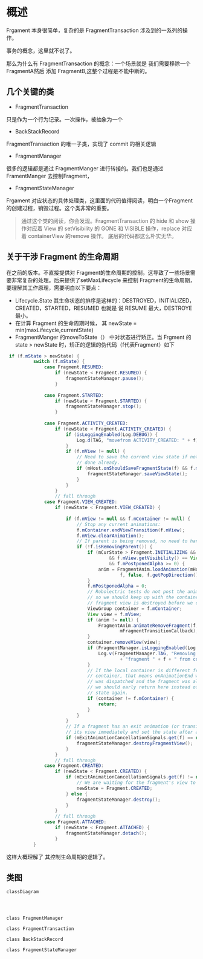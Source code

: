 # 概述

Frgament 本身很简单，复杂的是 FragmentTransaction 涉及到的一系列的操作。

事务的概念，这里就不说了。


那么为什么有 FragmentTransaction 的概念：一个场景就是 我们需要移除一个 FragmentA然后 添加 FragmentB,这整个过程是不能中断的。




## 几个关键的类

- FragmentTransaction

只是作为一个行为记录。一次操作，被抽象为一个

- BackStackRecord  

FragmentTransaction 的唯一子类，实现了 commit 的相关逻辑

- FragmentManager

很多的逻辑都是通过 FragmentManger 进行转接的。我们也是通过FramentManger 去控制Fragment，

- FragmentStateManager 

Frgament 对应状态的具体处理类，这里面的代码值得阅读，明白一个Fragment 的创建过程，销毁过程。这个类非常的重要。

> 通过这个类的阅读，你会发现。FragmentTransaction 的 hide 和 show 操作对应着 View 的 setVisibility 的 GONE 和 VISIBLE 操作，replace 对应着 containerView 的remove 操作。
> 底层的代码都这么朴实无华。

## 关于干涉 Fragment 的生命周期

在之前的版本。不直接提供对 Fragment的生命周期的控制，这导致了一些场景需要非常复杂的处理。后来提供了setMaxLifecycle 来控制 Fragment的生命周期，要理解其工作原理，需要明白以下要点：

-  Lifecycle.State 其生命状态的排序是这样的：DESTROYED，INITIALIZED，CREATED，STARTED，RESUMED 也就是 说 RESUME 最大，DESTROYE最小。
-  在计算 Fragment 的生命周期时候， 其 newState  = min(maxLifecycle,currentState)
-  FragmentManger 的moveToState（） 中对状态进行矫正。当 Frgment 的 state  > newState 时，矫正的逻辑的伪代码（f代表Fragment）如下
  
  ```java
   if (f.mState > newState) {
            switch (f.mState) {
                case Fragment.RESUMED:
                    if (newState < Fragment.RESUMED) {
                        fragmentStateManager.pause();
                    }
            
                case Fragment.STARTED:
                    if (newState < Fragment.STARTED) {
                        fragmentStateManager.stop();
                    }
            
                case Fragment.ACTIVITY_CREATED:
                    if (newState < Fragment.ACTIVITY_CREATED) {
                        if (isLoggingEnabled(Log.DEBUG)) {
                            Log.d(TAG, "movefrom ACTIVITY_CREATED: " + f);
                        }
                        if (f.mView != null) {
                            // Need to save the current view state if not
                            // done already.
                            if (mHost.onShouldSaveFragmentState(f) && f.mSavedViewState == null) {
                                fragmentStateManager.saveViewState();
                            }
                        }
                    }
                    // fall through
                case Fragment.VIEW_CREATED:
                    if (newState < Fragment.VIEW_CREATED) {
                
                        if (f.mView != null && f.mContainer != null) {
                            // Stop any current animations:
                            f.mContainer.endViewTransition(f.mView);
                            f.mView.clearAnimation();
                            // If parent is being removed, no need to handle child animations.
                            if (!f.isRemovingParent()) {
                                if (mCurState > Fragment.INITIALIZING && !mDestroyed
                                        && f.mView.getVisibility() == View.VISIBLE
                                        && f.mPostponedAlpha >= 0) {
                                    anim = FragmentAnim.loadAnimation(mHost.getContext(),
                                            f, false, f.getPopDirection());
                                }
                                f.mPostponedAlpha = 0;
                                // Robolectric tests do not post the animation like a real device
                                // so we should keep up with the container and view in case the
                                // fragment view is destroyed before we can remove it.
                                ViewGroup container = f.mContainer;
                                View view = f.mView;
                                if (anim != null) {
                                    FragmentAnim.animateRemoveFragment(f, anim,
                                            mFragmentTransitionCallback);
                                }
                                container.removeView(view);
                                if (FragmentManager.isLoggingEnabled(Log.VERBOSE)) {
                                    Log.v(FragmentManager.TAG, "Removing view " + view + " for "
                                            + "fragment " + f + " from container " + container);
                                }
                                // If the local container is different from the fragment
                                // container, that means onAnimationEnd was called, onDestroyView
                                // was dispatched and the fragment was already moved to state, so
                                // we should early return here instead of attempting to move to
                                // state again.
                                if (container != f.mContainer) {
                                    return;
                                }
                            }
                        }
                        // If a fragment has an exit animation (or transition), do not destroy
                        // its view immediately and set the state after animating
                        if (mExitAnimationCancellationSignals.get(f) == null) {
                            fragmentStateManager.destroyFragmentView();
                        }
                    }
                    // fall through
                case Fragment.CREATED:
                    if (newState < Fragment.CREATED) {
                        if (mExitAnimationCancellationSignals.get(f) != null) {
                            // We are waiting for the fragment's view to finish animating away.
                            newState = Fragment.CREATED;
                        } else {
                            fragmentStateManager.destroy();
                        }
                    }
                    // fall through
                case Fragment.ATTACHED:
                    if (newState < Fragment.ATTACHED) {
                        fragmentStateManager.detach();
                    }
            }
  ```
  这样大概理解了 其控制生命周期的逻辑了。

  
## 类图

``` mermaid
classDiagram




class FragmentManager

class FragmentTransaction

class BackStackRecord

class FragmentStateManager

```